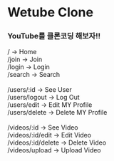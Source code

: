 # Wetube Clone

### YouTube를 클론코딩 해보자!!

/ -> Home <br>
/join -> Join <br>
/login -> Login <br>
/search -> Search <br>
<br>
/users/:id -> See User <br>
/users/logout -> Log Out <br>
/users/edit -> Edit MY Profile <br>
/users/delete -> Delete MY Profile <br>
<br>
/videos/:id -> See Video <br>
/videos/:id/edit -> Edit Video <br>
/videos/:id/delete -> Delete Video <br>
/videos/upload -> Upload Video <br>
